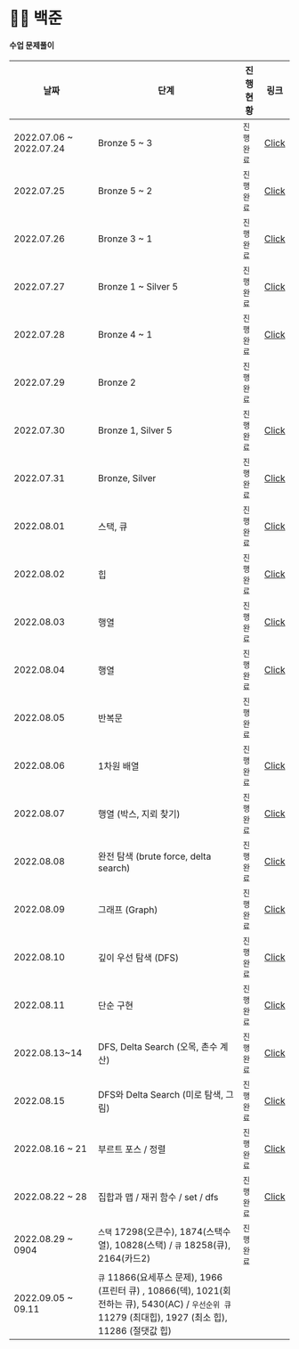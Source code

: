 # 🧑‍💻 백준

#### **수업 문제풀이**

| 날짜                    | 단계                                                         | 진행 현황  | 링크                                 |
| ----------------------- | ------------------------------------------------------------ | ---------- | ------------------------------------ |
| 2022.07.06 ~ 2022.07.24 | Bronze 5 ~ 3                                                 | `진행완료` | [Click](./정리/20220706_20220724.md) |
| 2022.07.25              | Bronze 5 ~ 2                                                 | `진행완료` | [Click](./정리/20220725.md)          |
| 2022.07.26              | Bronze 3 ~ 1                                                 | `진행완료` | [Click](./정리/20220726.md)          |
| 2022.07.27              | Bronze 1 ~ Silver 5                                          | `진행완료` | [Click](./정리/2022027.md)           |
| 2022.07.28              | Bronze 4 ~ 1                                                 | `진행완료` | [Click](./정리/20220728.md)          |
| 2022.07.29              | Bronze 2                                                     | `진행완료` |                                      |
| 2022.07.30              | Bronze 1, Silver 5                                           | `진행완료` | [Click](./정리/20220730.md)          |
| 2022.07.31              | Bronze, Silver                                               | `진행완료` | [Click](./정리/20220731.md)          |
| 2022.08.01              | 스택, 큐                                                     | `진행완료` | [Click](./정리/20220801.md)          |
| 2022.08.02              | 힙                                                           | `진행완료` | [Click](./정리/20220802.md)          |
| 2022.08.03              | 행열                                                         | `진행완료` | [Click](./정리/20220803.md)          |
| 2022.08.04              | 행열                                                         | `진행완료` | [Click](./정리/20220804.md)          |
| 2022.08.05              | 반복문                                                       | `진행완료` |                                      |
| 2022.08.06              | 1차원 배열                                                   | `진행완료` | [Click](./정리/20220806.md)          |
| 2022.08.07              | 행열 (박스, 지뢰 찾기)                                       | `진행완료` | [Click](./정리/20220807.md)          |
| 2022.08.08              | 완전 탐색 (brute force, delta search)                        | `진행완료` | [Click](./정리/20220808.md)          |
| 2022.08.09              | 그래프 (Graph)                                               | `진행완료` | [Click](./정리/20220809.md)          |
| 2022.08.10              | 깊이 우선 탐색 (DFS)                                         | `진행완료` | [Click](./정리/20220810.md)          |
| 2022.08.11              | 단순 구현                                                    | `진행완료` | [Click](./정리/20220811.md)          |
| 2022.08.13~14           | DFS, Delta Search (오목, 촌수 계산)                          | `진행완료` | [Click](./정리/20220813_14.md)       |
| 2022.08.15              | DFS와 Delta Search (미로 탐색, 그림)                         | `진행완료` | [Click](./정리/20220815.md)          |
| 2022.08.16 ~ 21         | 부르트 포스 / 정렬                                           | `진행완료` | [Click](./정리/20220816_21.md)       |
| 2022.08.22 ~ 28         | 집합과 맵 / 재귀 함수 / set / dfs                            | `진행완료` | [Click](./정리/20220822_28.md)       |
| 2022.08.29 ~ 0904       | `스택` 17298(오큰수), 1874(스택수열), 10828(스택) / `큐` 18258(큐), 2164(카드2) | `진행완료` |                                      |
| 2022.09.05 ~ 09.11      | `큐` 11866(요세푸스 문제), 1966 (프린터 큐) , 10866(덱), 1021(회전하는 큐), 5430(AC) / `우선순위 큐` 11279 (최대힙), 1927 (최소 힙), 11286 (절댓값 힙) |            |                                      |

